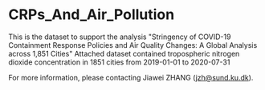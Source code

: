 # CRPs_And_Air_Pollution

This is the dataset to support the analysis "Stringency of COVID-19 Containment Response Policies and Air Quality Changes: A Global Analysis across 1,851 Cities"
Attached dataset contained tropospheric nitrogen dioxide concentration in 1851 cities from 2019-01-01 to 2020-07-31

For more information, please contacting Jiawei ZHANG (jzh@sund.ku.dk).
